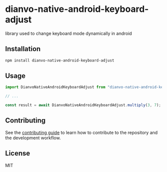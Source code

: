# dianvo-native-android-keyboard-adjust

library used to change keyboard mode dynamically in android

## Installation

```sh
npm install dianvo-native-android-keyboard-adjust
```

## Usage

```js
import DianvoNativeAndroidKeyboardAdjust from "dianvo-native-android-keyboard-adjust";

// ...

const result = await DianvoNativeAndroidKeyboardAdjust.multiply(3, 7);
```

## Contributing

See the [contributing guide](CONTRIBUTING.md) to learn how to contribute to the repository and the development workflow.

## License

MIT
